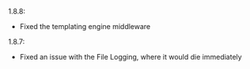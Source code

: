 1.8.8:

- Fixed the templating engine middleware

1.8.7:

 - Fixed an issue with the File Logging, where it would die immediately
